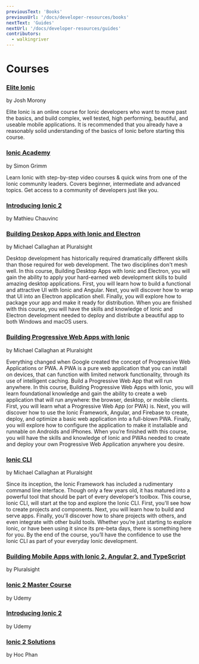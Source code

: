 ```yaml
---
previousText: 'Books'
previousUrl: '/docs/developer-resources/books'
nextText: 'Guides'
nextUrl: '/docs/developer-resources/guides'
contributors:
  - walkingriver
---
```


# Courses

### [Elite Ionic](https://www.joshmorony.com/elite/)

by Josh Morony

Elite Ionic is an online course for Ionic developers who want to move past the basics, and build complex, well tested, high performing, beautiful, and useable mobile applications. It is recommended that you already have a reasonably solid understanding of the basics of Ionic before starting this course.

### [Ionic Academy](https://ionicacademy.com/)

by Simon Grimm

Learn Ionic with step-by-step video courses & quick wins from one of the Ionic community leaders. Covers beginner, intermediate and advanced topics. Get access to a community of developers just like you.

### [Introducing Ionic 2](http://shop.oreilly.com/product/0636920050353.do)

by Mathieu Chauvinc

### [Building Deskop Apps with Ionic and Electron](https://pluralsight.pxf.io/VeMXO)

by Michael Callaghan at Pluralsight
 
Desktop development has historically required dramatically different skills than those required for web
development. The two disciplines don't mesh well. In this course, Building Desktop Apps with Ionic and Electron,
you will gain the ability to apply your hard-earned web development skills to build amazing desktop
applications. First, you will learn how to build a functional and attractive UI with Ionic and Angular. Next,
you will discover how to wrap that UI into an Electron application shell. Finally, you will explore how to
package your app and make it ready for distribution. When you are finished with this course, you will have the
skills and knowledge of Ionic and Electron development needed to deploy and distribute a beautiful app to both
Windows and macOS users.

### [Building Progressive Web Apps with Ionic](https://pluralsight.pxf.io/Ly2EY)

by Michael Callaghan at Pluralsight

Everything changed when Google created the concept of Progressive Web Applications or PWA. A PWA is a pure web
application that you can install on devices, that can function with limited network functionality, through its
use of intelligent caching. Build a Progressive Web App that will run anywhere. In this course, Building
Progressive Web Apps with Ionic, you will learn foundational knowledge and gain the ability to create a web
application that will run anywhere: the browser, desktop, or mobile clients. First, you will learn what a
Progressive Web App (or PWA) is. Next, you will discover how to use the Ionic Framework, Angular, and Firebase
to create, deploy, and optimize a basic web application into a full-blown PWA. Finally, you will explore how to
configure the application to make it installable and runnable on Androids and iPhones. When you’re finished with
this course, you will have the skills and knowledge of Ionic and PWAs needed to create and deploy your own
Progressive Web Application anywhere you desire.

### [Ionic CLI](https://pluralsight.pxf.io/ionic-cli)

by Michael Callaghan at Pluralsight

Since its inception, the Ionic Framework has included a rudimentary command line interface. Though only a few
years old, it has matured into a powerful tool that should be part of every developer’s toolbox. This course,
Ionic CLI, will start at the top and explore the Ionic CLI. First, you'll see how to create projects and
components. Next, you will learn how to build and serve apps. Finally, you'll discover how to share projects
with others, and even integrate with other build tools. Whether you’re just starting to explore Ionic, or have
been using it since its pre-beta days, there is something here for you. By the end of the course, you’ll have
the confidence to use the Ionic CLI as part of your everyday Ionic development. 

### [Building Mobile Apps with Ionic 2, Angular 2, and TypeScript](https://app.pluralsight.com/library/courses/ionic2-angular2-typescript-mobile-apps/table-of-contents)

by Pluralsight

### [Ionic 2 Master Course](https://www.udemy.com/ionic-2-tutorial/)

by Udemy

### [Introducing Ionic 2](https://www.udemy.com/introducing-ionic-2/)

by Udemy

### [Ionic 2 Solutions](https://www.packtpub.com/web-development/ionic-2-solutions-video)

by Hoc Phan

